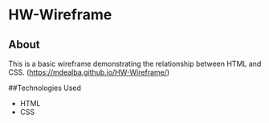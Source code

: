 # HW-Wireframe 
## About
This is a basic wireframe demonstrating the relationship between HTML and CSS.
(https://mdealba.github.io/HW-Wireframe/) 

##Technologies Used
- HTML 
- CSS

